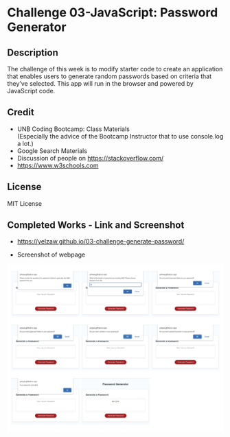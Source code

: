 # Challenge 03-JavaScript: Password Generator

## Description

The challenge of this week is to modify starter code to create an application that enables users to generate random passwords based on criteria that they’ve selected. This app will run in the browser and powered by JavaScript code. 

## Credit

- UNB Coding Bootcamp: Class Materials <br />
(Especially the advice of the Bootcamp Instructor that to use console.log a lot.)
- Google Search Materials
- Discussion of people on https://stackoverflow.com/
- https://www.w3schools.com

## License

MIT License

## Completed Works - Link and Screenshot

- https://yelzaw.github.io/03-challenge-generate-password/

- Screenshot of webpage

![alt text](./images/password.jpg)